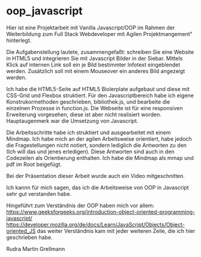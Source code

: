 # oop_javascript

Hier ist eine Projektarbeit mit Vanilla Javascript/OOP im Rahmen der Weiterbildung zum Full Stack Webdeveloper mit Agilen Projektmangement" hinterlegt.

Die Aufgabenstellung lautete, zusammengefaßt: schreiben Sie eine Website in HTML5 und integrieren Sie mit Javascript Bilder in der Siebar. Mittels Klick auf internen Link soll ein je Bild bestimmter Infotext eingeblendet werden. Zusätzlich soll mit einem Mouseover ein anderes Bild angezeigt werden. 

Ich habe die HTML5-Seite auf HTML5 Biolerplate aufgebaut und diese mit CSS-Grid und Flexbox struktiert. Für den Javascriptbereich habe ich eigene Konstrukormethoden geschrieben, bibliothek.js, und bearbeite die einzelnen Prozesse in function.js. Die Webseite ist für eine responsiven Erweiterung vorgesehen, diese ist aber nicht realisiert worden. Hauptaugenmerk war die Umsetzung von Javascript.

Die Arbeitsschritte habe ich struktiert und ausgearbeitet mit einem Mindmap. Ich habe mich an der agilen Arbeitsweise orientiert, habe jedoch die Fragestellungen nicht notiert, sondern lediglich die Antworten zu den (Ich will das und jenes erledigen). Diese Antworten sind auch in den Codezeilen als Orientierung enthalten. Ich habe die Mindmap als mmap und pdf im Root beigefügt.

Bei der Präsentation dieser Arbeit wurde auch ein Video mitgeschnitten. 

Ich kannn für mich sagen, das ich die Arbeitsweise von OOP in Javascript sehr gut verstanden habe. 

Hingeführt zum Verständnis der OOP haben mich vor allem:
https://www.geeksforgeeks.org/introduction-object-oriented-programming-javascript/
https://developer.mozilla.org/de/docs/Learn/JavaScript/Objects/Object-oriented_JS
das weiter Verständnis kam mit jeder weiteren Zeile, die ich hier geschrieben habe.

Rudra Martin Grellmann

